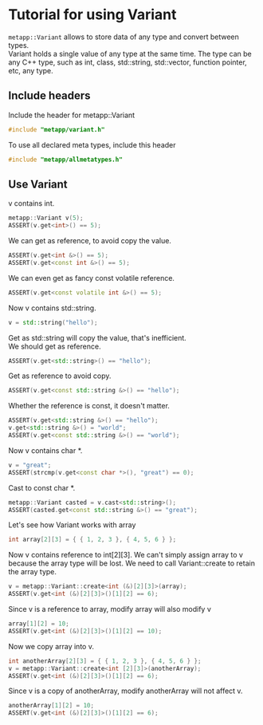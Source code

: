 [//]: # (Auto generated file, don't modify this file.)

# Tutorial for using Variant

`metapp::Variant` allows to store data of any type and convert between types.  
Variant holds a single value of any type at the same time.
The type can be any C++ type, such as int, class, std::string, std::vector, function pointer, etc, any type.  

## Include headers
Include the header for metapp::Variant

```c++
#include "metapp/variant.h"
```

To use all declared meta types, include this header

```c++
#include "metapp/allmetatypes.h"
```

## Use Variant
v contains int.

```c++
metapp::Variant v(5);
ASSERT(v.get<int>() == 5);
```

We can get as reference, to avoid copy the value.

```c++
ASSERT(v.get<int &>() == 5);
ASSERT(v.get<const int &>() == 5);
```

We can even get as fancy const volatile reference.

```c++
ASSERT(v.get<const volatile int &>() == 5);
```

Now v contains std::string.

```c++
v = std::string("hello");
```

Get as std::string will copy the value, that's inefficient.  
We should get as reference.

```c++
ASSERT(v.get<std::string>() == "hello");
```

Get as reference to avoid copy.

```c++
ASSERT(v.get<const std::string &>() == "hello");
```

Whether the reference is const, it doesn't matter.

```c++
ASSERT(v.get<std::string &>() == "hello");
v.get<std::string &>() = "world";
ASSERT(v.get<const std::string &>() == "world");
```

Now v contains char *.

```c++
v = "great";
ASSERT(strcmp(v.get<const char *>(), "great") == 0);
```

Cast to const char *.

```c++
metapp::Variant casted = v.cast<std::string>();
ASSERT(casted.get<const std::string &>() == "great");
```

Let's see how Variant works with array

```c++
int array[2][3] = { { 1, 2, 3 }, { 4, 5, 6 } };
```

Now v contains reference to int[2][3].
We can't simply assign array to v because the array type will be lost.
We need to call Variant::create to retain the array type.

```c++
v = metapp::Variant::create<int (&)[2][3]>(array);
ASSERT(v.get<int (&)[2][3]>()[1][2] == 6);
```

Since v is a reference to array, modify array will also modify v

```c++
array[1][2] = 10;
ASSERT(v.get<int (&)[2][3]>()[1][2] == 10);
```

Now we copy array into v.

```c++
int anotherArray[2][3] = { { 1, 2, 3 }, { 4, 5, 6 } };
v = metapp::Variant::create<int [2][3]>(anotherArray);
ASSERT(v.get<int (&)[2][3]>()[1][2] == 6);
```

Since v is a copy of anotherArray, modify anotherArray will not affect v.

```c++
anotherArray[1][2] = 10;
ASSERT(v.get<int (&)[2][3]>()[1][2] == 6);
```

